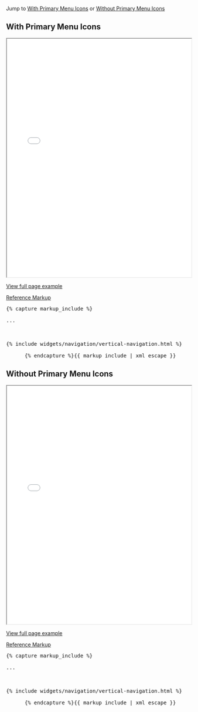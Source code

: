 <p>Jump to <a href="#example-code-1">With Primary Menu Icons</a> or <a href="#example-code-2">Without Primary Menu Icons</a></p>
<h2 id="example-code-1">With Primary Menu Icons</h2>
<div class="example-pf">
  <iframe src="{{ site.baseurl}}pattern-library/navigation/vertical-navigation/vertical-navigation.html"
          width="100%" height="650px;" scrolling="no" seamless></iframe>
</div>
<p><a href="{{ site.baseurl}}pattern-library/navigation/vertical-navigation/vertical-navigation.html" target="_blank">View full page example</a></p>
<div class="row">
  <div class="col-md-12">
    <p class="reference-markup"><a class="collapse-toggle" data-toggle="collapse" aria-expanded="true" aria-controls="markup-1" href="#markup-1">Reference Markup</a></p>
    <div class="collapse in" id="markup-1">
      <pre class="prettyprint">{% capture markup_include %}
<html class="layout-pf layout-pf-fixed">
...
<script src="components/c3/c3.min.js"></script>
<script src="components/d3/d3.min.js"></script>
<script src="components/matchHeight/jquery.matchHeight-min.js"></script>
{% include widgets/navigation/vertical-navigation.html %}
</html>
      {% endcapture %}{{ markup_include | xml_escape }}</pre>
    </div>
  </div>
</div>
<h2 id="example-code-2">Without Primary Menu Icons</h2>
<div class="example-pf">
  <iframe src="{{ site.baseurl}}pattern-library/navigation/vertical-navigation/vertical-navigation-without-icons.html"
          width="100%" height="650px;" scrolling="no" seamless></iframe>
</div>
<p><a href="{{ site.baseurl}}pattern-library/navigation/vertical-navigation/vertical-navigation-without-icons.html" target="_blank">View full page example</a></p>
<div class="row">
  <div class="col-md-12">
    <p class="reference-markup"><a class="collapse-toggle" data-toggle="collapse" aria-expanded="true" aria-controls="markup-2" href="#markup-2">Reference Markup</a></p>
    <div class="collapse in" id="markup-2">
      <pre class="prettyprint">{% capture markup_include %}
<html class="layout-pf layout-pf-fixed">
...
<script src="components/c3/c3.min.js"></script>
<script src="components/d3/d3.min.js"></script>
<script src="components/matchHeight/jquery.matchHeight-min.js"></script>
{% include widgets/navigation/vertical-navigation.html %}
</html>
      {% endcapture %}{{ markup_include | xml_escape }}</pre>
    </div>
  </div>
</div>
